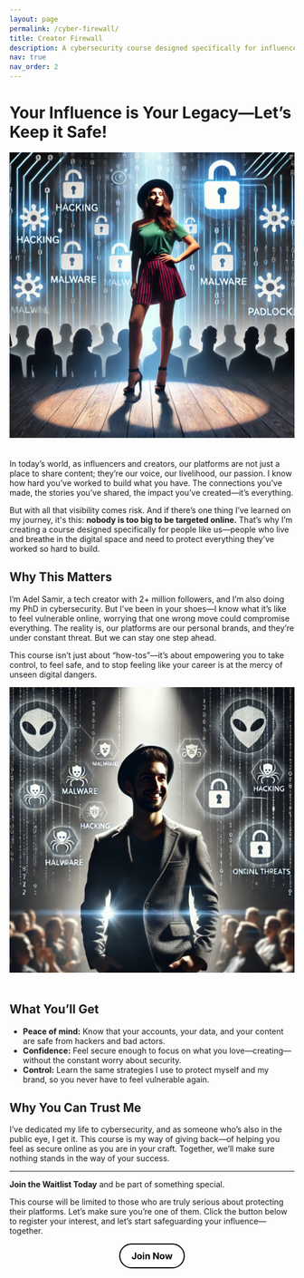 ```yaml
---
layout: page
permalink: /cyber-firewall/
title: Creator Firewall
description: A cybersecurity course designed specifically for influencers and creators. Learn how to protect your online presence, secure your accounts, and safeguard your personal brand. Led by <a href='https://adelsamir.com/'>Adel Samir</a>, a tech creator with <a href='https://beacons.ai/adelsamir/mediakit'>2+ million followers</a> and a PhD candidate in cybersecurity, this course provides the strategies you need to stay safe and confident online. Join the waitlist today!
nav: true
nav_order: 2
---
```


# Your Influence is Your Legacy—Let’s Keep it Safe!

<div style="text-align: center;">
  <img src="/assets/img/cybercreator1.webp" alt="Cybersecurity Creator" style="max-width: 100%; height: auto; margin-bottom: 20px;">
</div>

In today’s world, as influencers and creators, our platforms are not just a place to share content; they’re our voice, our livelihood, our passion. I know how hard you’ve worked to build what you have. The connections you’ve made, the stories you’ve shared, the impact you’ve created—it’s everything.

But with all that visibility comes risk. And if there’s one thing I’ve learned on my journey, it's this: **nobody is too big to be targeted online.** That’s why I’m creating a course designed specifically for people like us—people who live and breathe in the digital space and need to protect everything they’ve worked so hard to build.

## Why This Matters

I’m Adel Samir, a tech creator with 2+ million followers, and I’m also doing my PhD in cybersecurity. But I’ve been in your shoes—I know what it’s like to feel vulnerable online, worrying that one wrong move could compromise everything. The reality is, our platforms are our personal brands, and they’re under constant threat. But we can stay one step ahead.

This course isn’t just about “how-tos”—it’s about empowering you to take control, to feel safe, and to stop feeling like your career is at the mercy of unseen digital dangers.

<div style="text-align: center;">
  <img src="/assets/img/cybercreator2.webp" alt="Cybersecurity Creator" style="max-width: 100%; height: auto; margin-bottom: 20px;">
</div>

## What You’ll Get

- **Peace of mind:** Know that your accounts, your data, and your content are safe from hackers and bad actors.
- **Confidence:** Feel secure enough to focus on what you love—creating—without the constant worry about security.
- **Control:** Learn the same strategies I use to protect myself and my brand, so you never have to feel vulnerable again.

## Why You Can Trust Me

I’ve dedicated my life to cybersecurity, and as someone who’s also in the public eye, I get it. This course is my way of giving back—of helping you feel as secure online as you are in your craft. Together, we’ll make sure nothing stands in the way of your success.

---

**Join the Waitlist Today** and be part of something special.

This course will be limited to those who are truly serious about protecting their platforms. Let’s make sure you’re one of them. Click the button below to register your interest, and let’s start safeguarding your influence—together.

<div style="text-align: center;">
  <a href="https://009jlb1zc0u.typeform.com/to/uInLyFh8" style="display: inline-block; padding: 10px 20px; font-size: 16px; color: #000; background-color: #fff; border: 2px solid #000; border-radius: 25px; text-decoration: none; font-weight: bold;">Join Now</a>
</div>

